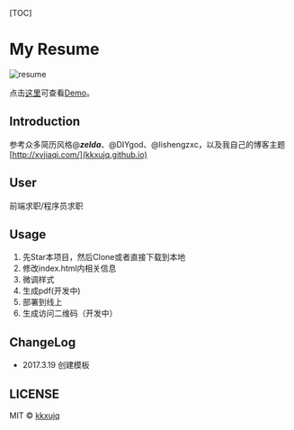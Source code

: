 [TOC]

# My Resume

![resume](http://oe8r161mt.bkt.clouddn.com/resume/resume.jpg?imageView/2/w/200/q/100)

点击[这里](https://zelda.github.io/cv)可查看[Demo](https://zelda.github.io/cv)。

## Introduction

参考众多简历风格@***zelda***、@DIYgod、@lishengzxc，以及我自己的博客主题 [http://xvjiaqi.com/](kkxujq.github.io)

## User

前端求职/程序员求职

## Usage

1. 先Star本项目，然后Clone或者直接下载到本地
1. 修改index.html内相关信息
1. 微调样式
1. 生成pdf(开发中)
1. 部署到线上
1. 生成访问二维码（开发中）

## ChangeLog
- 2017.3.19 创建模板

## LICENSE

MIT © [kkxujq](https://github.com/kkxujq)
